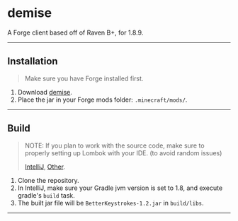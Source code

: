# demise
A Forge client based off of Raven B+, for 1.8.9.

---

## Installation
> Make sure you have Forge installed first.

1. Download [demise](https://github.com/larryngton2/demise/releases/latest).
2. Place the jar in your Forge mods folder: `.minecraft/mods/`.

---

## Build
> NOTE: If you plan to work with the source code, make sure to properly setting up Lombok with your IDE. (to avoid random issues)
>
> [IntelliJ](https://projectlombok.org/setup/intellij), [Other](https://projectlombok.org).
1. Clone the repository.
2. In IntelliJ, make sure your Gradle jvm version is set to 1.8, and execute gradle's `build` task.
3. The built jar file will be `BetterKeystrokes-1.2.jar` in `build/libs`.

---